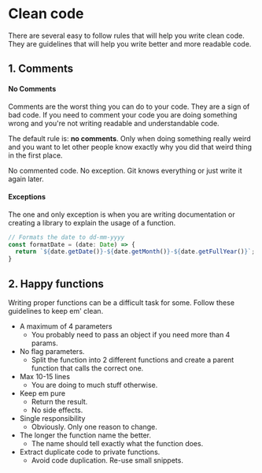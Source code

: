 # Clean code

There are several easy to follow rules that will help you write clean code. They are guidelines that will help you write better and more readable code.

## 1. Comments

#### No Comments
Comments are the worst thing you can do to your code. They are a sign of bad code. If you need to comment your code you are doing something wrong and you're not writing readable and understandable code.

The default rule is: **no comments**. Only when doing something really weird and you want to let other people know exactly why you did that weird thing in the first place.

No commented code. No exception. Git knows everything or just write it again later.

#### Exceptions

The one and only exception is when you are writing documentation or creating a library to explain the usage of a function.
```typescript
// Formats the date to dd-mm-yyyy
const formatDate = (date: Date) => {
  return `${date.getDate()}-${date.getMonth()}-${date.getFullYear()}`;
}
```

## 2. Happy functions

Writing proper functions can be a difficult task for some. Follow these guidelines to keep em' clean.

- A maximum of 4 parameters
  - You probably need to pass an object if you need more than 4 params.
- No flag parameters.
  - Split the function into 2 different functions and create a parent function that calls the correct one.
- Max 10-15 lines
  - You are doing to much stuff otherwise.
- Keep em pure
  - Return the result.
  - No side effects.
- Single responsibility
  - Obviously. Only one reason to change.
- The longer the function name the better.
  - The name should tell exactly what the function does.
- Extract duplicate code to private functions.
  - Avoid code duplication. Re-use small snippets.

